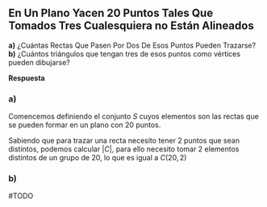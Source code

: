 ## En Un Plano Yacen 20 Puntos Tales Que Tomados Tres Cualesquiera no Están Alineados

**a)** ¿Cuántas Rectas Que Pasen Por Dos De Esos Puntos Pueden Trazarse?
**b)** ¿Cuántos triángulos que tengan tres de esos puntos como vértices pueden dibujarse?

**Respuesta**

### **a)**

Comencemos definiendo el conjunto $S$ cuyos elementos son las rectas que se pueden formar en un plano con 20 puntos.

Sabiendo que para trazar una recta necesito tener 2 puntos que sean distintos, podemos calcular $|C|$, para ello necesito tomar 2 elementos distintos de un grupo de 20, lo que es igual a $C(20, 2)$

### **b)**

#TODO
